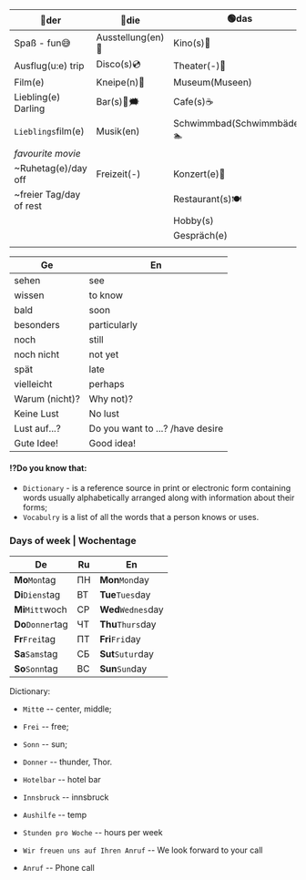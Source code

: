 | 🔵der                   | 🔴die             | 🟢das                          |
|-------------------------|-------------------|--------------------------------|
| Spaß - fun😅            | Ausstellung(en)🐘 | Kino(s)🎥                      |
| Ausflug(u:e) trip       | Disco(s)💿        | Theater(-)🎑                   |
| Film(e)                 | Kneipe(n)🍻       | Museum(Museen)                 |
| Liebling(e) Darling     | Bar(s)🍻🗯        | Cafe(s)☕️                      |
| `Lieblings`film(e)      | Musik(en)         | Schwimmbad(Schwimmbäder) 🏊‍ ️ |
| _favourite movie_       |                   |                                |
| ~Ruhetag(e)/day off     | Freizeit(-)       | Konzert(e)🎊                   |
| ~freier Tag/day of rest |                   | Restaurant(s)🍽                |
|                         |                   | Hobby(s)                       |
|                         |                   | Gespräch(e)                    |
|                         |                   |                                |


| Ge             | En                                |
|----------------|-----------------------------------|
| sehen          | see                               |
| wissen         | to know                           |
| bald           | soon                              |
| besonders      | particularly                      |
| noch           | still                             |
| noch nicht     | not yet                           |
| spät           | late                              |
| vielleicht     | perhaps                           |
| Warum (nicht)? | Why not)?                         |
| Keine Lust     | No lust                           |
| Lust auf...?   | Do you want to ...? /have desire  | 
| Gute Idee!     | Good idea!                        |


#### ⁉️Do you know that:
- `Dictionary` - is a reference source in print or electronic form containing words usually alphabetically arranged along with information about their forms;
- `Vocabulry` is a list of all the words that a person knows or uses.

### Days of week  | Wochentage

| De                | Ru  | En                   |
|-------------------|-----|----------------------|
| **Mo**`Mon`tag    | ПН  | **Mon**`Mon`day      |
| **Di**`Diens`tag  | ВТ  | **Tue**`Tues`day     |
| **Mi**`Mitt`woch  | СР  | **Wed**`Wednes`day   |
| **Do**`Donner`tag | ЧТ  | **Thu**`Thurs`day    |
| **Fr**`Frei`tag   | ПТ  | **Fri**`Fri`day      |
| **Sa**`Sams`tag   | СБ  | **Sut**`Sutur`day    |
| **So**`Sonn`tag   | ВС  | **Sun**`Sun`day      |

Dictionary:
- `Mitt`e -- center, middle;
- `Frei` -- free;
- `Sonn` -- sun;
- `Donner` -- thunder, Thor.

- `Hotelbar` -- hotel bar
- `Innsbruck` -- innsbruck
- `Aushilfe` -- temp
- `Stunden pro Woche` -- hours per week
- `Wir freuen uns auf Ihren Anruf` -- We look forward to your call
- `Anruf` -- Phone call

